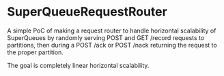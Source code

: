 # SuperQueueRequestRouter

A simple PoC of making a request router to handle horizontal scalability of SuperQueues by randomly serving POST and GET /record requests to partitions, then during a POST /ack or POST /nack returning the request to the proper partition.

The goal is completely linear horizontal scalability.
